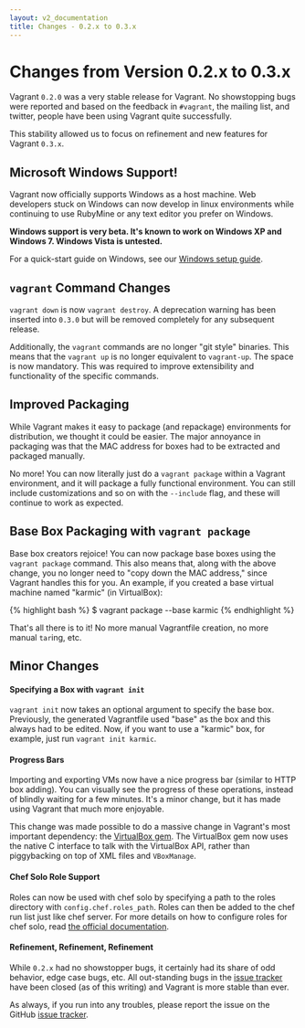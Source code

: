```yaml
---
layout: v2_documentation
title: Changes - 0.2.x to 0.3.x
---
```

# Changes from Version 0.2.x to 0.3.x

Vagrant `0.2.0` was a very stable release for Vagrant. No showstopping bugs were reported
and based on the feedback in `#vagrant`, the mailing list, and twitter, people have been
using Vagrant quite successfully.

This stability allowed us to focus on refinement and new features for Vagrant `0.3.x`.

## Microsoft Windows Support!

Vagrant now officially supports Windows as a host machine. Web developers stuck on
Windows can now develop in linux environments while continuing to use RubyMine or
any text editor you prefer on Windows.

**Windows support is very beta. It's known to work on Windows XP and Windows 7. Windows Vista is untested.**

For a quick-start guide on Windows, see our [Windows setup guide](/v2/docs/getting-started/setup/windows.html).

## `vagrant` Command Changes

`vagrant down` is now `vagrant destroy`. A deprecation warning has been inserted
into `0.3.0` but will be removed completely for any subsequent release.

Additionally, the `vagrant` commands are no longer "git style" binaries. This means
that the `vagrant up` is no longer equivalent to `vagrant-up`. The space is now
mandatory. This was required to improve extensibility and functionality of the
specific commands.

## Improved Packaging

While Vagrant makes it easy to package (and repackage) environments for
distribution, we thought it could be easier. The major annoyance in packaging
was that the MAC address for boxes had to be extracted and packaged manually.

No more! You can now literally just do a `vagrant package` within a Vagrant
environment, and it will package a fully functional environment. You can still
include customizations and so on with the `--include` flag, and these will
continue to work as expected.

## Base Box Packaging with `vagrant package`

Base box creators rejoice! You can now package base boxes using the `vagrant package`
command. This also means that, along with the above change, you no longer need
to "copy down the MAC address," since Vagrant handles this for you. An example,
if you created a base virtual machine named "karmic" (in VirtualBox):

{% highlight bash %}
$ vagrant package --base karmic
{% endhighlight %}

That's all there is to it! No more manual Vagrantfile creation, no more manual
`tar`ing, etc.

## Minor Changes

#### Specifying a Box with `vagrant init`

`vagrant init` now takes an optional argument to specify the base box. Previously,
the generated Vagrantfile used "base" as the box and this always had to be edited.
Now, if you want to use a "karmic" box, for example, just run `vagrant init karmic`.

#### Progress Bars

Importing and exporting VMs now have a nice progress bar (similar to HTTP
box adding). You can visually see the progress of these operations, instead
of blindly waiting for a few minutes. It's a minor change, but it has made
using Vagrant that much more enjoyable.

This change was made possible to do a massive change in
Vagrant's most important dependency: the [VirtualBox gem](http://github.com/mitchellh/virtualbox).
The VirtualBox gem now uses the native C interface to talk with the
VirtualBox API, rather than piggybacking on top of XML files and `VBoxManage`.

#### Chef Solo Role Support

Roles can now be used with chef solo by specifying a path to the roles
directory with `config.chef.roles_path`. Roles can then be added to the
chef run list just like chef server. For more details on how to configure
roles for chef solo, read [the official documentation](http://wiki.opscode.com/display/chef/Chef+Solo#ChefSolo-Roles).

#### Refinement, Refinement, Refinement

While `0.2.x` had no showstopper bugs, it certainly had its share of odd
behavior, edge case bugs, etc. All out-standing bugs in the [issue tracker](http://github.com/mitchellh/vagrant/issues)
have been closed (as of this writing) and Vagrant is more stable than ever.

As always, if you run into any troubles, please report the issue on the
GitHub [issue tracker](http://github.com/mitchellh/vagrant/issues).
